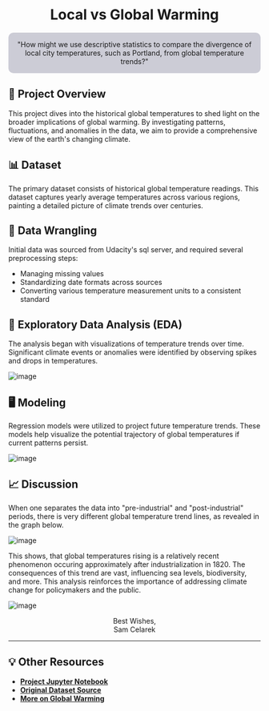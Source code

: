 <div align="center">

# Local vs Global Warming

</div>

<div align="center" style="background-color: #CCCCD6; padding: 15px; border-radius: 10px;">
"How might we use descriptive statistics to compare the divergence of local city temperatures, such as Portland, from global temperature trends?"
</div>

## 🎯 Project Overview

This project dives into the historical global temperatures to shed light on the broader implications of global warming. By investigating patterns, fluctuations, and anomalies in the data, we aim to provide a comprehensive view of the earth's changing climate.

## 📊 Dataset

The primary dataset consists of historical global temperature readings. This dataset captures yearly average temperatures across various regions, painting a detailed picture of climate trends over centuries.

## 🧹 Data Wrangling


Initial data was sourced from Udacity's sql server, and required several preprocessing steps:
- Managing missing values
- Standardizing date formats across sources
- Converting various temperature measurement units to a consistent standard


## 📶 Exploratory Data Analysis (EDA)

The analysis began with visualizations of temperature trends over time. Significant climate events or anomalies were identified by observing spikes and drops in temperatures.

![image](https://github.com/scelarek/scelarek.github.io/assets/115444760/5981defb-4174-4fd1-8c0b-9ed6624de9c6)


## 🖥️ Modeling

Regression models were utilized to project future temperature trends. These models help visualize the potential trajectory of global temperatures if current patterns persist.

![image](https://github.com/scelarek/scelarek.github.io/assets/115444760/24c08bc8-2c01-41e6-a73d-86e2f6ad6e20)


## 📈 Discussion

When one separates the data into "pre-industrial" and "post-industrial" periods, there is very different global temperature trend lines, as revealed in the graph below. 

![image](https://github.com/scelarek/scelarek.github.io/assets/115444760/ddb723ff-8c6c-4ad0-949e-b632a26966a1)

This shows, that global temperatures rising is a relatively recent phenomenon occuring approximately after industrialization in 1820. The consequences of this trend are vast, influencing sea levels, biodiversity, and more. This analysis reinforces the importance of addressing climate change for policymakers and the public. 

![image](https://github.com/scelarek/scelarek.github.io/assets/115444760/0138351c-4f5d-4b40-a5eb-cbc5af849e7e)


<div align="center">

Best Wishes, <br>
Sam Celarek

</div>

---

## 💡 Other Resources

- **[Project Jupyter Notebook](#)**
- **[Original Dataset Source](#)**
- **[More on Global Warming](https://www.ipcc.ch/)**

